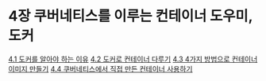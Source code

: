 # 4장 쿠버네티스를 이루는 컨테이너 도우미, 도커

[4.1 도커를 알아야 하는 이유](4.1.md)
[4.2 도커로 컨테이너 다루기](4.2.md)
[4.3 4가지 방법으로 컨테이너 이미지 만들기](4.3.md)
[4.4 쿠버네티스에서 직접 만든 컨테이너 사용하기](4.4.md)